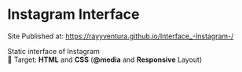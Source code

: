 # Instagram Interface 
Site Published at: https://rayyventura.github.io/Interface_-Instagram-/

Static interface of Instagram </br>
🎯 Target: **HTML** and **CSS** (**@media** and **Responsive** Layout)
